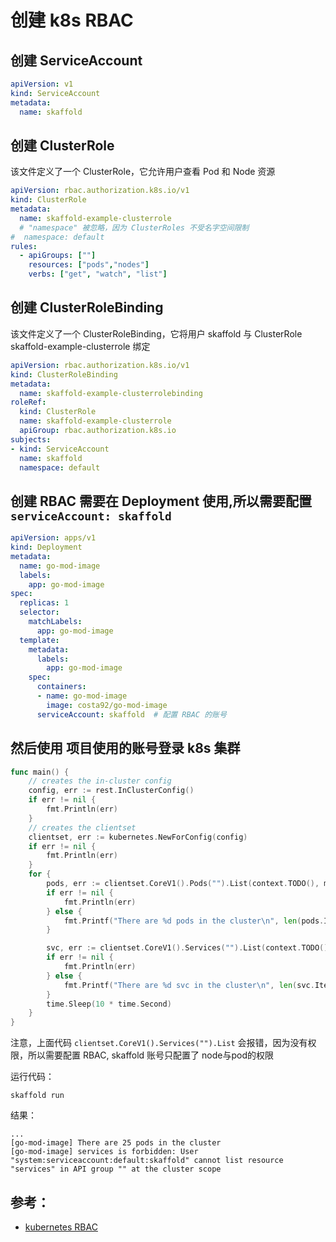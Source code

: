 # 创建 k8s RBAC

## 创建 ServiceAccount
```yaml
apiVersion: v1
kind: ServiceAccount
metadata:
  name: skaffold
```

## 创建 ClusterRole

该文件定义了一个 ClusterRole，它允许用户查看 Pod 和 Node 资源
```yaml
apiVersion: rbac.authorization.k8s.io/v1
kind: ClusterRole
metadata:
  name: skaffold-example-clusterrole
  # "namespace" 被忽略，因为 ClusterRoles 不受名字空间限制
#  namespace: default
rules:
  - apiGroups: [""]
    resources: ["pods","nodes"]
    verbs: ["get", "watch", "list"]
```

## 创建 ClusterRoleBinding

该文件定义了一个 ClusterRoleBinding，它将用户 skaffold 与 ClusterRole skaffold-example-clusterrole 绑定

```yaml
apiVersion: rbac.authorization.k8s.io/v1
kind: ClusterRoleBinding
metadata:
  name: skaffold-example-clusterrolebinding
roleRef:
  kind: ClusterRole
  name: skaffold-example-clusterrole
  apiGroup: rbac.authorization.k8s.io
subjects:
- kind: ServiceAccount
  name: skaffold
  namespace: default
```

## 创建 RBAC 需要在 Deployment 使用,所以需要配置 `serviceAccount: skaffold`
          
```yaml
apiVersion: apps/v1
kind: Deployment
metadata:
  name: go-mod-image
  labels:
    app: go-mod-image
spec:
  replicas: 1
  selector:
    matchLabels:
      app: go-mod-image
  template:
    metadata:
      labels:
        app: go-mod-image
    spec:
      containers:
      - name: go-mod-image
        image: costa92/go-mod-image
      serviceAccount: skaffold  # 配置 RBAC 的账号
```

## 然后使用 项目使用的账号登录 k8s 集群

```go
func main() {
	// creates the in-cluster config
	config, err := rest.InClusterConfig()
	if err != nil {
		fmt.Println(err)
	}
	// creates the clientset
	clientset, err := kubernetes.NewForConfig(config)
	if err != nil {
		fmt.Println(err)
	}
	for {
		pods, err := clientset.CoreV1().Pods("").List(context.TODO(), metav1.ListOptions{})
		if err != nil {
			fmt.Println(err)
		} else {
			fmt.Printf("There are %d pods in the cluster\n", len(pods.Items))
		}

		svc, err := clientset.CoreV1().Services("").List(context.TODO(), metav1.ListOptions{})
		if err != nil {
			fmt.Println(err)
		} else {
			fmt.Printf("There are %d svc in the cluster\n", len(svc.Items))
		}
		time.Sleep(10 * time.Second)
	}
}
```

注意，上面代码 `clientset.CoreV1().Services("").List` 会报错，因为没有权限，所以需要配置 RBAC, skaffold 账号只配置了 node与pod的权限

运行代码：
```shell
skaffold run 
```

结果：
```shell
...
[go-mod-image] There are 25 pods in the cluster
[go-mod-image] services is forbidden: User "system:serviceaccount:default:skaffold" cannot list resource "services" in API group "" at the cluster scope

```

## 参考：
- [kubernetes RBAC](https://kubernetes.io/docs/reference/access-authn-authz/rbac/)